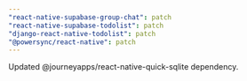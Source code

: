 ```yaml
---
"react-native-supabase-group-chat": patch
"react-native-supabase-todolist": patch
"django-react-native-todolist": patch
"@powersync/react-native": patch
---
```


Updated @journeyapps/react-native-quick-sqlite dependency.
